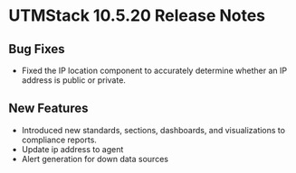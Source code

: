 # UTMStack 10.5.20 Release Notes
## Bug Fixes
- Fixed the IP location component to accurately determine whether an IP address is public or private.

## New Features
- Introduced new standards, sections, dashboards, and visualizations to compliance reports.
- Update ip address to agent
- Alert generation for down data sources